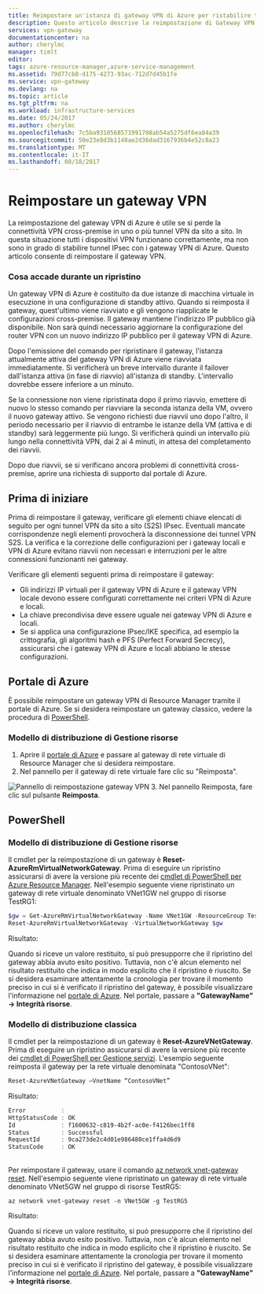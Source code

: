 ```yaml
---
title: Reimpostare un'istanza di gateway VPN di Azure per ristabilire tunnel IPsec | Microsoft Docs
description: Questo articolo descrive la reimpostazione di Gateway VPN di Azure per ristabilire i tunnel IPsec. L'articolo riguarda i gateway VPN nei modelli di distribuzione classica e Resource Manager.
services: vpn-gateway
documentationcenter: na
author: cherylmc
manager: timlt
editor: 
tags: azure-resource-manager,azure-service-management
ms.assetid: 79d77cb8-d175-4273-93ac-712d7d45b1fe
ms.service: vpn-gateway
ms.devlang: na
ms.topic: article
ms.tgt_pltfrm: na
ms.workload: infrastructure-services
ms.date: 05/24/2017
ms.author: cherylmc
ms.openlocfilehash: 7c5ba9310568571991708ab54a5275df6ea84a39
ms.sourcegitcommit: 50e23e8d3b1148ae2d36dad3167936b4e52c8a23
ms.translationtype: MT
ms.contentlocale: it-IT
ms.lasthandoff: 08/18/2017
---
```

# <a name="reset-a-vpn-gateway"></a>Reimpostare un gateway VPN

La reimpostazione del gateway VPN di Azure è utile se si perde la connettività VPN cross-premise in uno o più tunnel VPN da sito a sito. In questa situazione tutti i dispositivi VPN funzionano correttamente, ma non sono in grado di stabilire tunnel IPsec con i gateway VPN di Azure. Questo articolo consente di reimpostare il gateway VPN.

### <a name="what-happens-during-a-reset"></a>Cosa accade durante un ripristino

Un gateway VPN di Azure è costituito da due istanze di macchina virtuale in esecuzione in una configurazione di standby attivo. Quando si reimposta il gateway, quest'ultimo viene riavviato e gli vengono riapplicate le configurazioni cross-premise. Il gateway mantiene l'indirizzo IP pubblico già disponibile. Non sarà quindi necessario aggiornare la configurazione del router VPN con un nuovo indirizzo IP pubblico per il gateway VPN di Azure.

Dopo l'emissione del comando per ripristinare il gateway, l'istanza attualmente attiva del gateway VPN di Azure viene riavviata immediatamente. Si verificherà un breve intervallo durante il failover dall'istanza attiva (in fase di riavvio) all'istanza di standby. L'intervallo dovrebbe essere inferiore a un minuto.

Se la connessione non viene ripristinata dopo il primo riavvio, emettere di nuovo lo stesso comando per riavviare la seconda istanza della VM, ovvero il nuovo gateway attivo. Se vengono richiesti due riavvii uno dopo l'altro, il periodo necessario per il riavvio di entrambe le istanze della VM (attiva e di standby) sarà leggermente più lungo. Si verificherà quindi un intervallo più lungo nella connettività VPN, dai 2 ai 4 minuti, in attesa del completamento dei riavvii.

Dopo due riavvii, se si verificano ancora problemi di connettività cross-premise, aprire una richiesta di supporto dal portale di Azure.

## <a name="before"></a>Prima di iniziare

Prima di reimpostare il gateway, verificare gli elementi chiave elencati di seguito per ogni tunnel VPN da sito a sito (S2S) IPsec. Eventuali mancate corrispondenze negli elementi provocherà la disconnessione dei tunnel VPN S2S. La verifica e la correzione delle configurazioni per i gateway locali e VPN di Azure evitano riavvii non necessari e interruzioni per le altre connessioni funzionanti nei gateway.

Verificare gli elementi seguenti prima di reimpostare il gateway:

* Gli indirizzi IP virtuali per il gateway VPN di Azure e il gateway VPN locale devono essere configurati correttamente nei criteri VPN di Azure e locali.
* La chiave precondivisa deve essere uguale nei gateway VPN di Azure e locali.
* Se si applica una configurazione IPsec/IKE specifica, ad esempio la crittografia, gli algoritmi hash e PFS (Perfect Forward Secrecy), assicurarsi che i gateway VPN di Azure e locali abbiano le stesse configurazioni.

## <a name="portal"></a>Portale di Azure

È possibile reimpostare un gateway VPN di Resource Manager tramite il portale di Azure. Se si desidera reimpostare un gateway classico, vedere la procedura di [PowerShell](#resetclassic).

### <a name="resource-manager-deployment-model"></a>Modello di distribuzione di Gestione risorse

1. Aprire il [portale di Azure](https://portal.azure.com) e passare al gateway di rete virtuale di Resource Manager che si desidera reimpostare.
2. Nel pannello per il gateway di rete virtuale fare clic su "Reimposta".

  ![Pannello di reimpostazione gateway VPN](./media/vpn-gateway-howto-reset-gateway/reset-vpn-gateway-portal.png)
3. Nel pannello Reimposta, fare clic sul pulsante **Reimposta**.

## <a name="ps"></a>PowerShell

### <a name="resource-manager-deployment-model"></a>Modello di distribuzione di Gestione risorse

Il cmdlet per la reimpostazione di un gateway è **Reset-AzureRmVirtualNetworkGateway**. Prima di eseguire un ripristino assicurarsi di avere la versione più recente dei [cmdlet di PowerShell per Azure Resource Manager](https://docs.microsoft.com/powershell/azure/install-azurerm-ps?view=azurermps-4.0.0). Nell'esempio seguente viene ripristinato un gateway di rete virtuale denominato VNet1GW nel gruppo di risorse TestRG1:

```powershell
$gw = Get-AzureRmVirtualNetworkGateway -Name VNet1GW -ResourceGroup TestRG1
Reset-AzureRmVirtualNetworkGateway -VirtualNetworkGateway $gw
```

Risultato:

Quando si riceve un valore restituito, si può presupporre che il ripristino del gateway abbia avuto esito positivo. Tuttavia, non c'è alcun elemento nel risultato restituito che indica in modo esplicito che il ripristino è riuscito. Se si desidera esaminare attentamente la cronologia per trovare il momento preciso in cui si è verificato il ripristino del gateway, è possibile visualizzare l'informazione nel [portale di Azure](https://portal.azure.com). Nel portale, passare a **"GatewayName" -> Integrità risorse**.

### <a name="resetclassic"></a>Modello di distribuzione classica

Il cmdlet per la reimpostazione di un gateway è **Reset-AzureVNetGateway**. Prima di eseguire un ripristino assicurarsi di avere la versione più recente dei [cmdlet di PowerShell per Gestione servizi](https://docs.microsoft.com/powershell/azure/install-azure-ps?view=azuresmps-3.7.0). L'esempio seguente reimposta il gateway per la rete virtuale denominata "ContosoVNet":

```powershell
Reset-AzureVNetGateway –VnetName “ContosoVNet”
```

Risultato:

```powershell
Error          :
HttpStatusCode : OK
Id             : f1600632-c819-4b2f-ac0e-f4126bec1ff8
Status         : Successful
RequestId      : 9ca273de2c4d01e986480ce1ffa4d6d9
StatusCode     : OK
```

## <a name="cli"></a>

Per reimpostare il gateway, usare il comando [az network vnet-gateway reset](https://docs.microsoft.com/cli/azure/network/vnet-gateway#reset). Nell'esempio seguente viene ripristinato un gateway di rete virtuale denominato VNet5GW nel gruppo di risorse TestRG5:

```azurecli
az network vnet-gateway reset -n VNet5GW -g TestRG5
```

Risultato:

Quando si riceve un valore restituito, si può presupporre che il ripristino del gateway abbia avuto esito positivo. Tuttavia, non c'è alcun elemento nel risultato restituito che indica in modo esplicito che il ripristino è riuscito. Se si desidera esaminare attentamente la cronologia per trovare il momento preciso in cui si è verificato il ripristino del gateway, è possibile visualizzare l'informazione nel [portale di Azure](https://portal.azure.com). Nel portale, passare a **"GatewayName" -> Integrità risorse**.
